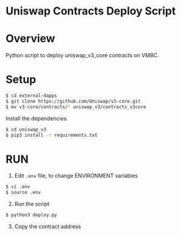 # Uniswap Contracts Deploy Script

# Overview

Python script to deploy uniswap_v3_core contracts on VMBC.

# Setup

```bash
$ cd external-dapps
$ git clone https://github.com/Uniswap/v3-core.git
$ mv v3-core/contracts/* uniswap_v3/contracts_v3core
```

Install the dependencies.
```bash
$ cd uniswap_v3
$ pip3 install -r requirements.txt
```

# RUN

1. Edit `.env` file, to change ENVIRONMENT variables
```bash
$ vi .env
$ source .env
```

2. Run the script
```bash
$ python3 deploy.py
```

3. Copy the contract address
